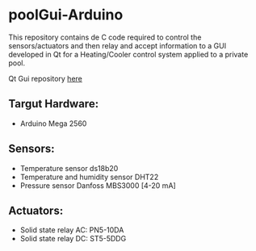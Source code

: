 # poolGui-Arduino

This repository contains de C code required to control the sensors/actuators and then relay and accept information to a GUI developed in Qt for a Heating/Cooler control system applied to a private pool.

Qt Gui repository [here](https://github.com/fizcris/poolGUI)

## Targut Hardware:
- Arduino Mega 2560

## Sensors:
- Temperature sensor ds18b20
- Temperature and humidity sensor DHT22
- Pressure sensor Danfoss MBS3000 [4-20 mA]
## Actuators:
- Solid state relay AC: PN5-10DA
- Solid state relay DC: ST5-5DDG